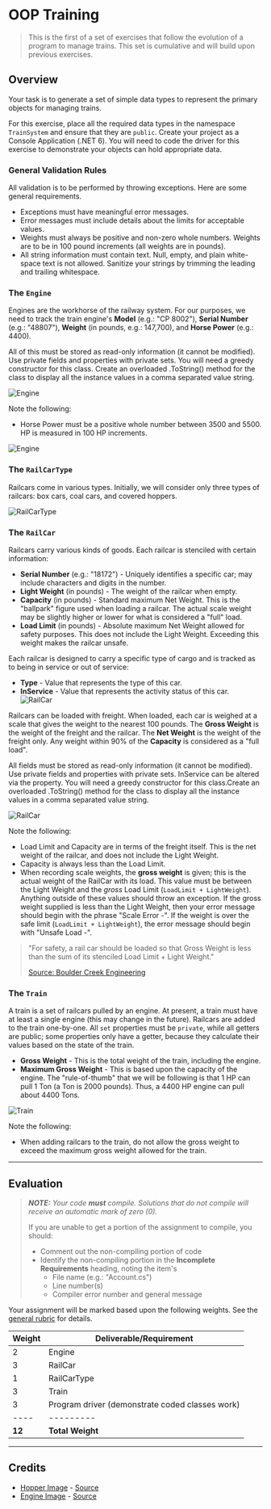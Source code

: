 # OOP Training

> This is the first of a set of exercises that follow the evolution of a program to manage trains. This set is cumulative and will build upon previous exercises.

## Overview

Your task is to generate a set of simple data types to represent the primary objects for managing trains.

For this exercise, place all the required data types in the namespace `TrainSystem` and ensure that they are `public`. Create your project as a Console Application (.NET 6). You will need to code the driver for this exercise to demonstrate your objects can hold appropriate data.

### General Validation Rules

All validation is to be performed by throwing exceptions. Here are some general requirements.

- Exceptions must have meaningful error messages.
- Error messages must include details about the limits for acceptable values.
- Weights must always be positive and non-zero whole numbers. Weights are to be in 100 pound increments (all weights are in pounds).
- All string information must contain text. Null, empty, and plain white-space text is not allowed. Sanitize your strings by trimming the leading and trailing whitespace.

### The `Engine`

Engines are the workhorse of the railway system. For our purposes, we need to track the train engine's **Model** (e.g.: "CP 8002"), **Serial Number** (e.g.: "48807"), **Weight** (in pounds, e.g.: 147,700), and **Horse Power** (e.g.: 4400). 

All of this must be stored as read-only information (it cannot be modified). Use private fields and properties with private sets. You will need a greedy constructor for this class. Create an overloaded .ToString() method for the class to display all the instance values in a comma separated value string.

![Engine](./Engine-ClassDiagram.png)

Note the following:

- Horse Power must be a positive whole number between 3500 and 5500. HP is measured in 100 HP increments.

![Engine](./CP-7002-TStevens.jpg)


### The `RailCarType`

Railcars come in various types. Initially, we will consider only three types of railcars: box cars, coal cars, and covered hoppers.

![RailCarType](./RailCarType-ClassDiagram.png)

### The `RailCar`

Railcars carry various kinds of goods. Each railcar is stenciled with certain information:

- **Serial Number** (e.g.: "18172") - Uniquely identifies a specific car; may include characters and digits in the number.
- **Light Weight** (in pounds) - The weight of the railcar when empty.
- **Capacity** (in pounds) - Standard maximum Net Weight. This is the "ballpark" figure used when loading a railcar. The actual scale weight may be slightly higher or lower for what is considered a "full" load.
- **Load Limit** (in pounds) - Absolute maximum Net Weight allowed for safety purposes. This does not include the Light Weight. Exceeding this weight makes the railcar unsafe.

Each railcar is designed to carry a  specific type of cargo and is tracked as to being in service or out of service:

- **Type** - Value that represents the type of this car.
- **InService** - Value that represents the activity status of this car.
![RailCar](./Hopper.jpg)

Railcars can be loaded with freight. When loaded, each car is weighed at a scale that gives the weight to the nearest 100 pounds. The **Gross Weight** is the weight of the freight and the railcar. The **Net Weight** is the weight of the freight only. Any weight within 90% of the **Capacity** is considered as a "full load". 

All fields must be stored as read-only information (it cannot be modified). Use private fields and properties with private sets. InService can be altered via the property. You will need a greedy constructor for this class.Create an overloaded .ToString() method for the class to display all the instance values in a comma separated value string.

![RailCar](./RailCar-ClassDiagram.png)

Note the following:

- Load Limit and Capacity are in terms of the freight itself. This is the net weight of the railcar, and does not include the Light Weight.
- Capacity is always less than the Load Limit.
- When recording scale weights, the **gross weight** is given; this is the actual weight of the RailCar with its load. This value must be between the Light Weight and the *gross* Load Limit (`LoadLimit + LightWeight`). Anything outside of these values should throw an exception. If the gross weight supplied is less than the Light Weight, then your error message should begin with the phrase "Scale Error -". If the weight is over the safe limit (`LoadLimit + LightWeight`), the error message should begin with "Unsafe Load -".

> "For safety, a rail car should be loaded so that Gross Weight is less than the sum of its stenciled Load Limit + Light Weight."
> 
> [Source: Boulder Creek Engineering](https://www.bouldercreekengineering.com/scale_ops3.php)

### The `Train`

A train is a set of railcars pulled by an engine. At present, a train must have at least a single engine (this may change in the future). Railcars are added to the train one-by-one. All `set` properties must be `private`, while all getters are public; some properties only have a getter, because they calculate their values based on the state of the train.

- **Gross Weight** - This is the total weight of the train, including the engine.
- **Maximum Gross Weight** - This is based upon the capacity of the engine. The "rule-of-thumb" that we will be following is that 1 HP can pull 1 Ton (a Ton is 2000 pounds). Thus, a 4400 HP engine can pull about 4400 Tons.

![Train](./Train-ClassDiagram.png)

Note the following:

- When adding railcars to the train, do not allow the gross weight to exceed the maximum gross weight allowed for the train.

----

## Evaluation

> ***NOTE:** Your code **must** compile. Solutions that do not compile will receive an automatic mark of zero (0).*
> 
> If you are unable to get a portion of the assignment to compile, you should:
> - Comment out the non-compiling portion of code
> - Identify the non-compiling portion in the **Incomplete Requirements** heading, noting the item's
>   - File name (e.g.: "Account.cs")
>   - Line number(s)
>   - Compiler error number and general message

Your assignment will be marked based upon the following weights. See the [general rubric](../../ReadMe.md#generalized-marking-rubric) for details.

| Weight | Deliverable/Requirement |
| ---- | --------- |
| 2 | Engine |
| 3 | RailCar |
| 1 | RailCarType |
| 3 | Train |
| 3 | Program driver (demonstrate coded classes work) |
| ---- | --------- |
| **12** | **Total Weight** |

----

## Credits

- [Hopper Image](./Hopper.jpg) - [Source](https://www.bouldercreekengineering.com/scale_ops3.php)
- [Engine Image](./CP-7002-TStevens.jpg) - [Source](https://www.thedieselshop.us/CP.HTML)
